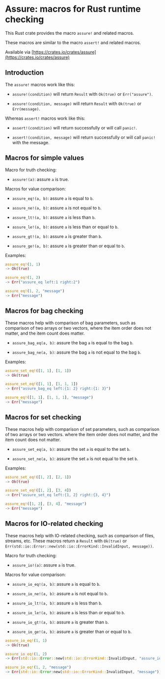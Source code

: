 # Assure: macros for Rust runtime checking

This Rust crate provides the macro `assure!` and related macros.

These macros are similar to the macro `assert!` and related macros.

Available via [https://crates.io/crates/assure](https://crates.io/crates/assure)


## Introduction

The `assure!` macros work like this:

* `assure!(condition)` will return `Result` with `Ok(true)` or `Err("assure")`.

* `assure!(condition, message)` will return `Result` with `Ok(true)` or `Err(message)`.

Whereas `assert!` macros work like this:

* `assert!(condition)` will return successfully or will call `panic!`.

* `assert!(condition, message)` will return successfully or will call `panic!` with the message.


## Macros for simple values

Macro for truth checking:

* `assure!(a)`: assure `a` is true.

Macros for value comparison:

* `assure_eq!(a, b)`: assure `a` is equal to `b`.

* `assure_ne!(a, b)`: assure `a` is not equal to `b`.

* `assure_lt!(a, b)`: assure `a` is less than `b`.

* `assure_le!(a, b)`: assure `a` is less than or equal to `b`.

* `assure_gt!(a, b)`: assure `a` is greater than `b`.

* `assure_ge!(a, b)`: assure `a` is greater than or equal to `b`.

Examples:

```rust
assure_eq!(1, 1) 
-> Ok(true)

assure_eq!(1, 2) 
-> Err("assure_eq left:1 right:2")

assure_eq!(1, 2, "message") 
-> Err("message")
```


## Macros for bag checking

These macros help with comparison of bag parameters, such as comparison of two arrays or two vectors, where the item order does not matter, and the item count does matter.

* `assure_bag_eq(a, b)`: assure the bag `a` is equal to the bag `b`.

* `assure_bag_ne(a, b)`: assure the bag `a` is not equal to the bag `b`.

Examples:

```rust
assure_set_eq!([1, 1], [1, 1]) 
-> Ok(true)

assure_set_eq!([1, 1], [1, 1, 1]) 
-> Err("assure_bag_eq left:{1: 2} right:{1: 3}")

assure_eq!([1, 1], [1, 1, 1], "message") 
-> Err("message")
```


## Macros for set checking

These macros help with comparison of set parameters, such as comparison of two arrays or two vectors. where the item order does not matter, and the item count does not matter.

* `assure_set_eq(a, b)`: assure the set `a` is equal to the set `b`.

* `assure_set_ne(a, b)`: assure the set `a` is not equal to the set `b`.

Examples:

```rust
assure_set_eq!([1, 2], [2, 1]) 
-> Ok(true)

assure_set_eq!([1, 2], [3, 4]) 
-> Err("assure_set_eq left:{1, 2} right:{3, 4}")

assure_eq!([1, 2], [3, 4], "message") 
-> Err("message")
```


## Macros for IO-related checking

These macros help with IO-related checking, such as comparison of files, streams, etc. These macros return a `Result` with `Ok(true)` or `Err(std::io::Error::new(std::io::ErrorKind::InvalidInput, message))`.

Macro for truth checking:

* `assure_io!(a)`: assure `a` is true.

Macros for value comparison:

* `assure_io_eq!(a, b)`: assure `a` is equal to `b`.

* `assure_io_ne!(a, b)`: assure `a` is not equal to `b`.

* `assure_io_lt!(a, b)`: assure `a` is less than `b`.

* `assure_io_le!(a, b)`: assure `a` is less than or equal to `b`.

* `assure_io_gt!(a, b)`: assure `a` is greater than `b`.

* `assure_io_ge!(a, b)`: assure `a` is greater than or equal to `b`.

```rust
assure_io_eq!(1, 1) 
-> Ok(true)

assure_io_eq!(1, 2) 
-> Err(std::io::Error::new(std::io::ErrorKind::InvalidInput, "assure_io_eq left:1 right:2"))

assure_io_eq!(1, 2, "message")
-> Err(std::io::Error:new(std::io::ErrorKind::InvalidInput, "message"))
```
